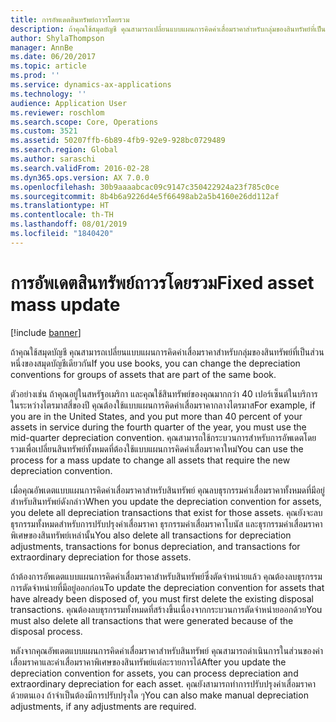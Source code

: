 ```yaml
---
title: การอัพเดตสินทรัพย์ถาวรโดยรวม
description: ถ้าคุณใช้สมุดบัญชี คุณสามารถเปลี่ยนแบบแผนการคิดค่าเสื่อมราคาสำหรับกลุ่มของสินทรัพย์ที่เป็นส่วนหนึ่งของสมุดบัญชีเดียวกัน
author: ShylaThompson
manager: AnnBe
ms.date: 06/20/2017
ms.topic: article
ms.prod: ''
ms.service: dynamics-ax-applications
ms.technology: ''
audience: Application User
ms.reviewer: roschlom
ms.search.scope: Core, Operations
ms.custom: 3521
ms.assetid: 50207ffb-6b89-4fb9-92e9-928bc0729489
ms.search.region: Global
ms.author: saraschi
ms.search.validFrom: 2016-02-28
ms.dyn365.ops.version: AX 7.0.0
ms.openlocfilehash: 30b9aaaabcac09c9147c350422924a23f785c0ce
ms.sourcegitcommit: 8b4b6a9226d4e5f66498ab2a5b4160e26dd112af
ms.translationtype: HT
ms.contentlocale: th-TH
ms.lasthandoff: 08/01/2019
ms.locfileid: "1840420"
---
```

# <a name="fixed-asset-mass-update"></a><span data-ttu-id="c9a9d-103">การอัพเดตสินทรัพย์ถาวรโดยรวม</span><span class="sxs-lookup"><span data-stu-id="c9a9d-103">Fixed asset mass update</span></span>

[!include [banner](../includes/banner.md)]

<span data-ttu-id="c9a9d-104">ถ้าคุณใช้สมุดบัญชี คุณสามารถเปลี่ยนแบบแผนการคิดค่าเสื่อมราคาสำหรับกลุ่มของสินทรัพย์ที่เป็นส่วนหนึ่งของสมุดบัญชีเดียวกัน</span><span class="sxs-lookup"><span data-stu-id="c9a9d-104">If you use books, you can change the depreciation conventions for groups of assets that are part of the same book.</span></span>

<span data-ttu-id="c9a9d-105">ตัวอย่างเช่น ถ้าคุณอยู่ในสหรัฐอเมริกา และคุณใช้สินทรัพย์ของคุณมากกว่า 40 เปอร์เซ็นต์ในบริการในระหว่างไตรมาสสี่ของปี คุณต้องใช้แบบแผนการคิดค่าเสื่อมราคากลางไตรมาส</span><span class="sxs-lookup"><span data-stu-id="c9a9d-105">For example, if you are in the United States, and you put more than 40 percent of your assets in service during the fourth quarter of the year, you must use the mid-quarter depreciation convention.</span></span> <span data-ttu-id="c9a9d-106">คุณสามารถใช้กระบวนการสำหรับการอัพเดตโดยรวมเพื่อเปลี่ยนสินทรัพย์ทั้งหมดที่ต้องใช้แบบแผนการคิดค่าเสื่อมราคาใหม่</span><span class="sxs-lookup"><span data-stu-id="c9a9d-106">You can use the process for a mass update to change all assets that require the new depreciation convention.</span></span> 

<span data-ttu-id="c9a9d-107">เมื่อคุณอัพเดตแบบแผนการคิดค่าเสื่อมราคาสำหรับสินทรัพย์ คุณลบธุรกรรมค่าเสื่อมราคาทั้งหมดที่มีอยู่สำหรับสินทรัพย์ดังกล่าว</span><span class="sxs-lookup"><span data-stu-id="c9a9d-107">When you update the depreciation convention for assets, you delete all depreciation transactions that exist for those assets.</span></span> <span data-ttu-id="c9a9d-108">คุณยังจะลบธุรกรรมทั้งหมดสำหรับการปรับปรุงค่าเสื่อมราคา ธุรกรรมค่าเสื่อมราคาโบนัส และธุรกรรมค่าเสื่อมราคาพิเศษของสินทรัพย์เหล่านั้น</span><span class="sxs-lookup"><span data-stu-id="c9a9d-108">You also delete all transactions for depreciation adjustments, transactions for bonus depreciation, and transactions for extraordinary depreciation for those assets.</span></span> 

<span data-ttu-id="c9a9d-109">ถ้าต้องการอัพเดตแบบแผนการคิดค่าเสื่อมราคาสำหรับสินทรัพย์ซึ่งตัดจำหน่ายแล้ว คุณต้องลบธุรกรรมการตัดจำหน่ายที่มีอยู่ออกก่อน</span><span class="sxs-lookup"><span data-stu-id="c9a9d-109">To update the depreciation convention for assets that have already been disposed of, you must first delete the existing disposal transactions.</span></span> <span data-ttu-id="c9a9d-110">คุณต้องลบธุรกรรมทั้งหมดที่สร้างขึ้นเนื่องจากกระบวนการตัดจำหน่ายออกด้วย</span><span class="sxs-lookup"><span data-stu-id="c9a9d-110">You must also delete all transactions that were generated because of the disposal process.</span></span> 

<span data-ttu-id="c9a9d-111">หลังจากคุณอัพเดตแบบแผนการคิดค่าเสื่อมราคาสำหรับสินทรัพย์ คุณสามารถดำเนินการในส่วนของค่าเสื่อมราคาและค่าเสื่อมราคาพิเศษของสินทรัพย์แต่ละรายการได้</span><span class="sxs-lookup"><span data-stu-id="c9a9d-111">After you update the depreciation convention for assets, you can process depreciation and extraordinary depreciation for each asset.</span></span> <span data-ttu-id="c9a9d-112">คุณยังสามารถทำการปรับปรุงค่าเสื่อมราคาด้วยตนเอง ถ้าจำเป็นต้องมีการปรับปรุงใด ๆ</span><span class="sxs-lookup"><span data-stu-id="c9a9d-112">You can also make manual depreciation adjustments, if any adjustments are required.</span></span>





